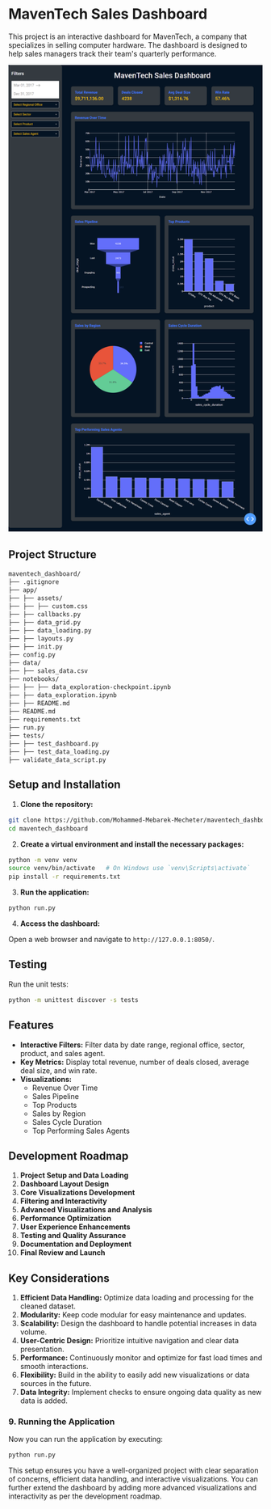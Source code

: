 # MavenTech Sales Dashboard

This project is an interactive dashboard for MavenTech, a company that specializes in selling computer hardware. The dashboard is designed to help sales managers track their team's quarterly performance.

![maventech dashboard](maventech.png)

## Project Structure

```
maventech_dashboard/
├── .gitignore
├── app/
├── ├── assets/
├── ├── ├── custom.css
├── ├── callbacks.py
├── ├── data_grid.py
├── ├── data_loading.py
├── ├── layouts.py
├── ├── init.py
├── config.py
├── data/
├── ├── sales_data.csv
├── notebooks/
├── ├── ├── data_exploration-checkpoint.ipynb
├── ├── data_exploration.ipynb
├── ├── README.md
├── README.md
├── requirements.txt
├── run.py
├── tests/
├── ├── test_dashboard.py
├── ├── test_data_loading.py
├── validate_data_script.py
```

## Setup and Installation

1. **Clone the repository:**

```bash
git clone https://github.com/Mohammed-Mebarek-Mecheter/maventech_dashboard.git
cd maventech_dashboard
```

2. **Create a virtual environment and install the necessary packages:**

```bash
python -m venv venv
source venv/bin/activate   # On Windows use `venv\Scripts\activate`
pip install -r requirements.txt
```

3. **Run the application:**

```bash
python run.py
```

4. **Access the dashboard:**

Open a web browser and navigate to `http://127.0.0.1:8050/`.

## Testing

Run the unit tests:

```bash
python -m unittest discover -s tests
```

## Features

- **Interactive Filters:** Filter data by date range, regional office, sector, product, and sales agent.
- **Key Metrics:** Display total revenue, number of deals closed, average deal size, and win rate.
- **Visualizations:**
    - Revenue Over Time
    - Sales Pipeline
    - Top Products
    - Sales by Region
    - Sales Cycle Duration
    - Top Performing Sales Agents

## Development Roadmap

1. **Project Setup and Data Loading**
2. **Dashboard Layout Design**
3. **Core Visualizations Development**
4. **Filtering and Interactivity**
5. **Advanced Visualizations and Analysis**
6. **Performance Optimization**
7. **User Experience Enhancements**
8. **Testing and Quality Assurance**
9. **Documentation and Deployment**
10. **Final Review and Launch**

## Key Considerations

1. **Efficient Data Handling:** Optimize data loading and processing for the cleaned dataset.
2. **Modularity:** Keep code modular for easy maintenance and updates.
3. **Scalability:** Design the dashboard to handle potential increases in data volume.
4. **User-Centric Design:** Prioritize intuitive navigation and clear data presentation.
5. **Performance:** Continuously monitor and optimize for fast load times and smooth interactions.
6. **Flexibility:** Build in the ability to easily add new visualizations or data sources in the future.
7. **Data Integrity:** Implement checks to ensure ongoing data quality as new data is added.


### 9. Running the Application

Now you can run the application by executing:

```bash
python run.py
```

This setup ensures you have a well-organized project with clear separation of concerns, efficient data handling, and interactive visualizations. You can further extend the dashboard by adding more advanced visualizations and interactivity as per the development roadmap.
